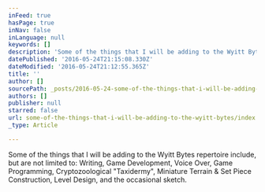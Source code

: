 ```yaml
---
inFeed: true
hasPage: true
inNav: false
inLanguage: null
keywords: []
description: 'Some of the things that I will be adding to the Wyitt Bytes repertoire include, but are not limited to: Writing, Game Development, Voice Over, Game Programming, Cryptozoological "Taxidermy", Miniature Terrain & Set Piece Construction, Level Design, and the occasional sketch.'
datePublished: '2016-05-24T21:15:08.330Z'
dateModified: '2016-05-24T21:12:55.365Z'
title: ''
author: []
sourcePath: _posts/2016-05-24-some-of-the-things-that-i-will-be-adding-to-the-wyitt-bytes.md
authors: []
publisher: null
starred: false
url: some-of-the-things-that-i-will-be-adding-to-the-wyitt-bytes/index.html
_type: Article

---
```

Some of the things that I will be adding to the Wyitt Bytes repertoire include, but are not limited to: Writing, Game Development, Voice Over, Game Programming, Cryptozoological "Taxidermy", Miniature Terrain & Set Piece Construction, Level Design, and the occasional sketch.